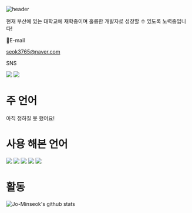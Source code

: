 ![header](https://capsule-render.vercel.app/api?type=waving&&&color=gradient&height=300&section=header&text=J_Coder&fontSize=90&animation=fadeIn&desc=Backend&descAlign=90)


현재 부산에 있는 대학교에 재학중이며 훌륭한 개발자로 성장할 수 있도록 노력중입니다!

📧E-mail

seok3765@naver.com


SNS

<a href="https://www.instagram.com/min_seok.null/"><img src="https://img.shields.io/badge/Instagram-E4405F?style=flat-square&logo=Instagram&logoColor=white&link=https://www.instagram.com/min_seok.null/"/></a>
<a href="https://www.facebook.com/profile.php?id=100005117647209"><img src="https://img.shields.io/badge/facebook-1877F2?style=flat-square&logo=facebook&logoColor=white&link=https://www.facebook.com/profile.php?id=100005117647209"/></a>

# 주 언어
아직 정하질 못 했어요!

# 사용 해본 언어
<img src="https://img.shields.io/badge/C-A8B9CC?style=flat-square&logo=C&logoColor=white"/></a>
<img src="https://img.shields.io/badge/C++-00599C?style=flat-square&logo=C%2B%2B&logoColor=white"/></a>
<img src="https://img.shields.io/badge/Python-3766AB?style=flat-square&logo=Python&logoColor=white"/></a>
<img src="https://img.shields.io/badge/Jupyter Note-F37626?style=flat-square&logo=Jupyter&logoColor=white"/></a>
<img src="https://img.shields.io/badge/HTML-E34F26?style=flat-square&logo=HTML5&logoColor=white"></a>

# 활동
![Jo-Minseok's github stats](https://github-readme-stats.vercel.app/api?username=Jo-Minseok&show_icons=true)
